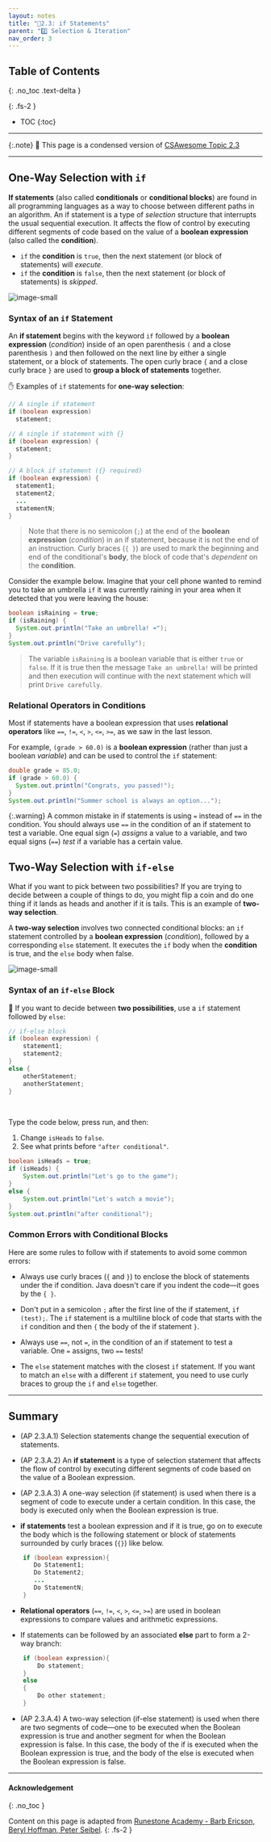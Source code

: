 ```yaml
---
layout: notes
title: "📓2.3: if Statements" 
parent: "2️⃣ Selection & Iteration"
nav_order: 3
---
```


## Table of Contents
{: .no_toc .text-delta }

{: .fs-2 }
- TOC
{:toc}

---

{:.note}
📖 This page is a condensed version of [CSAwesome Topic 2.3](https://runestone.academy/ns/books/published/csawesome2/topic-2-3-ifs.html) 

---

## One-Way Selection with `if`

**If statements** (also called **conditionals** or **conditional blocks**) are found in all programming languages as a way to choose between different paths in an algorithm. An if statement is a type of *selection* structure that interrupts the usual sequential execution. It affects the flow of control by executing different segments of code based on the value of a **boolean expression** (also called the **condition**).

* `if` the **condition** is `true`, then the next statement (or block of statements) will _execute_.
* `if` the **condition** is `false`, then the next statement (or block of statements) is _skipped_. 

![image-small](Figures/Condition.png)

### Syntax of an `if` Statement

An **if statement** begins with the keyword ``if`` followed by a **boolean expression** (_condition_) inside of an open parenthesis ``(`` and a close parenthesis ``)`` and then followed on the next line by either a single statement, or a block of statements. The open curly brace ``{`` and a close curly brace ``}`` are used to **group a block of statements** together.  

<div class="imp" markdown="block">

✋ Examples of `if` statements for **one-way selection**: 

```java
// A single if statement
if (boolean expression)
  statement;

// A single if statement with {}
if (boolean expression) {
  statement;
}

// A block if statement ({} required)
if (boolean expression) {
  statement1;
  statement2;
  ...
  statementN;
}
```

> Note that there is no semicolon (`;`) at the end of the **boolean expression** (_condition_) in an if statement, because it is not the end of an instruction. Curly braces (`{ }`) are used to mark the beginning and end of the conditional's **body**, the block of code that's _dependent_ on the **condition**.

</div>

Consider the example below. Imagine that your cell phone wanted to remind you to take an umbrella `if` it was currently raining in your area when it detected that you were leaving the house:

```java
boolean isRaining = true;
if (isRaining) {
  System.out.println("Take an umbrella! ☔️");
}
System.out.println("Drive carefully");
```
> The variable ``isRaining`` is a boolean variable that is either `true` or `false`. If it is true then the message ``Take an umbrella!`` will be printed and then execution will continue with the next statement which will print ``Drive carefully``.

### Relational Operators in Conditions

Most if statements have a boolean expression that uses **relational operators** like `==`, `!=`, `<`, `>`, `<=`, `>=`, as we saw in the last lesson.

For example, `(grade > 60.0)` is a **boolean expression** (rather than just a boolean _variable_) and can be used to control the `if` statement:
```java
double grade = 85.0;
if (grade > 60.0) {
  System.out.println("Congrats, you passed!");
}
System.out.println("Summer school is always an option...");
```

{:.warning}
A common mistake in if statements is using `=` instead of `==` in the condition. You should always use `==` in the condition of an if statement to test a variable. One equal sign (`=`) _assigns_ a value to a variable, and two equal signs (`==`) _test_ if a variable has a certain value.

## Two-Way Selection with `if-else`

What if you want to pick between two possibilities? If you are trying to decide between a couple of things to do, you might flip a coin and do one thing if it lands as heads and another if it is tails. This is an example of **two-way selection**. 

A **two-way selection** involves two connected conditional blocks: an `if` statement controlled by a **boolean expression** (_condition_), followed by a corresponding `else` statement. It executes the `if` body when the **condition** is true, and the `else` body when false.

![image-small](Figures/Condition-two.png)

### Syntax of an `if-else` Block

<div class="imp" markdown="block">
  
🔀 If you want to decide between **two possibilities**, use a `if` statement followed by `else`:

```java
// if-else block
if (boolean expression) {
    statement1;
    statement2;
}
else {
    otherStatement;
    anotherStatement;
}
```

</div>

<br>

<div class="task" markdown="block">

Type the code below, press run, and then:

1. Change `isHeads` to `false`.
2. See what prints before `"after conditional"`.

```java
boolean isHeads = true;
if (isHeads) {
    System.out.println("Let's go to the game");
}
else {
    System.out.println("Let's watch a movie");
}
System.out.println("after conditional");
```

</div>

### Common Errors with Conditional Blocks

Here are some rules to follow with if statements to avoid some common errors:

   - Always use curly braces (``{`` and ``}``) to enclose the block of statements under the if condition. Java doesn't care if you indent the code—it goes by the ``{ }``.

   - Don't put in a semicolon ``;`` after the first line of the if statement, ``if (test);``. The ``if`` statement is a multiline block of code that starts with the ``if`` condition and then ``{`` the body of the if statement ``}``.

   - Always use ``==``, not ``=``, in the condition of an if statement to test a variable. One ``=`` assigns, two ``==`` tests!

   - The ``else`` statement matches with the closest ``if`` statement. If you want to match an ``else`` with a different ``if`` statement, you need to use curly braces to group the ``if`` and ``else`` together.

---

## Summary

- (AP 2.3.A.1) Selection statements change the sequential execution of statements.

- (AP 2.3.A.2) An **if statement** is a type of selection statement that affects the flow of control by executing different segments of code based on the value of a Boolean expression.

- (AP 2.3.A.3) A one-way selection (if statement) is used when there is a segment of code to execute under a certain condition. In this case, the body is executed only when the Boolean expression is true.

- **if statements** test a boolean expression and if it is true, go on to execute the body which is the following statement or block of statements surrounded by curly braces  (``{}``) like below.

```java
    if (boolean expression){
       Do Statement1;
       Do Statement2;
       ...
       Do StatementN;
    }
```
- **Relational operators** (`==`, `!=`, `<`, `>`, `<=`, `>=`) are used in boolean expressions to compare values and arithmetic expressions.

- If statements can be followed by an associated **else** part to form a 2-way branch:
```java
    if (boolean expression){
        Do statement;
    }
    else
    {
        Do other statement;
    }
```
- (AP 2.3.A.4) A two-way selection (if-else statement) is used when there are two segments of code—one to be executed when the Boolean expression is true and another segment for when the Boolean expression is false. In this case, the body of the if is executed when the Boolean expression is true, and the body of the else is executed when the Boolean expression is false.

<!--
**If statements** are found in all programming languages as a way to choose between different paths in an algorithm. An if statement is a type of **selection** statement that changes the sequential execution. It affects the flow of control by executing different segments of code based on the value of a **Boolean expression**.

If you’ve used block programming (Scratch, App Inventor, etc.), you’ve probably seen if-blocks before. Here’s a comparison:

![Comparison of App Inventor if block, AP CSP ifs, and Java if statements](Figures/BlocksIfComparison.png)

## One-Way Selection

A **one-way selection** (`if` statement) is used when there is a segment of code to execute under a certain condition. The body is executed only when the Boolean expression is true; otherwise, it is skipped.

![Order of execution in a conditional](Figures/Condition.png)

**Syntax:**

```java
// Single if
if (boolean expression)
    doStatement;

// If with block
if (boolean expression) {
    statement1;
    statement2;
}
````

Always use curly braces `{ }`, even for one statement.

---

## Two-Way Selection

If you want to pick between **two possibilities**, use `if` followed by `else`:

```java
// If-else block
if (boolean expression) {
    statement1;
    statement2;
} else {
    otherStatement;
    anotherStatement;
}
```

A **two-way selection** executes the `if` body when the condition is true, and the `else` body when false.

![Order of execution in if/else](Figures/Condition-two.png)

<div class="task" markdown="block">

**Coding Exercise: Coin Flip**

Type in your Codespace, press run, and then:

1. Change `isHeads` to `false`.
2. See what prints before `"after conditional"`.

```java
boolean isHeads = true;
if (isHeads) {
    System.out.println("Let's go to the game");
} else {
    System.out.println("Let's watch a movie");
}
System.out.println("after conditional");
```

</div>

---

<div class="task" markdown="block">

**Coding Exercise: Driver's License**

Test this with two values of `age`:

* Current code allows licenses at `16`.
* Change it so licenses can be obtained at `15`.

```java
int age = 16;
if (age >= 16) {
    System.out.println("You can get a driver's license in most states!");
} else {
    System.out.println("Sorry, you need to be older.");
}
```

</div>

---

<div class="task" markdown="block">

**Coding Exercise: Score Feedback**

Add an `else` that prints `"Good job!"` if `score > 20`. Test with values above and below 20.

```java
int score = 8;
if (score <= 9) {
    System.out.println("Try for a higher score!");
}
// Your else here
```

</div>

---

## Common Errors with If Statements

* Always use `{ }` to group statements.
* Don’t put a semicolon after `if (condition);`
* Use `==` for comparison, not `=`.
* An `else` pairs with the **closest** preceding `if`.

<div class="task" markdown="block">

**Fix the Code: Missing Curly Braces**

Only print `"Wear a coat"` and `"Wear gloves"` when `isCold` is true.

```java
boolean isCold = false;
if (isCold = true);
    System.out.println("Wear a coat");
    System.out.println("Wear gloves");
```

</div>

---

## Group Challenge: Magic 8 Ball

Have the program:

1. Pick a random number from 1–8.
2. Use if statements to print a matching response.
3. Add a coin toss method that prints `"Lucky!"` or `"No Luck!"`.

![Magic 8 Ball](Figures/Magic_eight_ball.png)

---

## AP Practice

<details>
<summary><strong>AP 2-3-1</strong></summary>

```java
int speed = 35;
boolean rain = false;

if (rain) {
   speed -= 10;
}
if (rain == false) {
  speed += 5;
}
if (speed > 35) {
   speed = speed - 2;
}
System.out.println(speed);
```

**Answer:** `38` — First if is false; second and third are true.

</details>

<details>
<summary><strong>AP 2-3-2</strong></summary>

```java
int x = 5;
if (x < 5) {
   x = 3 * x;
}
if (x % 2 == 1) {
   x = x / 2;
}
System.out.print(2 * x + 1);
```

**Answer:** `5` — First if false; second if true (x becomes 2); output is `2*2+1=5`.

</details>

<details>
<summary><strong>AP 2-3-if-else</strong></summary>

```java
if (x >= 80) {
   System.out.println("High");
}
if (x >= 50) {
   System.out.println("Middle");
} else {
   System.out.println("Low");
}
```

**Answer:** `80` — Prints both `"High"` and `"Middle"`, showing a logic error.
To fix, chain with `else if`.

</details>

## Summary

* Selection statements change sequential execution.
* `if` executes a block only if a condition is true.
* `if-else` chooses between two paths.
* Always test both branches of an `if-else`.

-->

---

#### Acknowledgement
{: .no_toc }

Content on this page is adapted from [Runestone Academy - Barb Ericson, Beryl Hoffman, Peter Seibel](https://runestone.academy/ns/books/published/csawesome2/csawesome2.html).
{: .fs-2 }
